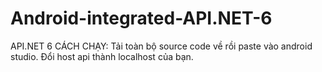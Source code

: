 # Android-integrated-API.NET-6
API.NET 6 
CÁCH CHẠY: Tải toàn bộ source code về rồi paste vào android studio. 
Đổi host api thành localhost của bạn.
